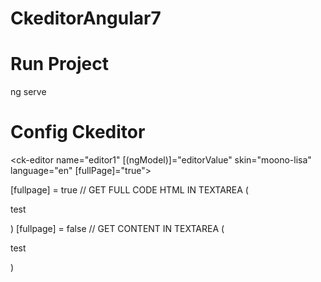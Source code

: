# CkeditorAngular7

# Run Project
 ng serve

# Config Ckeditor
<ck-editor name="editor1" [(ngModel)]="editorValue" skin="moono-lisa" language="en" [fullPage]="true"></ck-editor>

[fullpage] = true // GET FULL CODE HTML IN TEXTAREA (<html><head><title></title></head><body><p>test</p></body></html>)
[fullpage] = false // GET CONTENT IN TEXTAREA (<p>test</p>)
